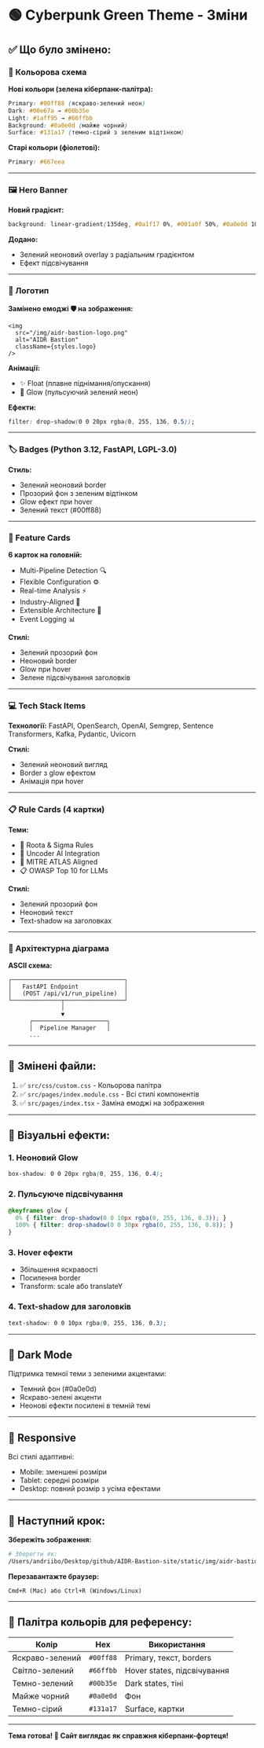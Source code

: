 # 🟢 Cyberpunk Green Theme - Зміни

## ✅ Що було змінено:

### 🎨 Кольорова схема

**Нові кольори (зелена кіберпанк-палітра):**

```css
Primary: #00ff88 (яскраво-зелений неон)
Dark: #00e67a → #00b35e
Light: #1aff95 → #66ffbb
Background: #0a0e0d (майже чорний)
Surface: #131a17 (темно-сірий з зеленим відтінком)
```

**Старі кольори (фіолетові):**
```css
Primary: #667eea
```

---

### 🖼️ Hero Banner

**Новий градієнт:**
```css
background: linear-gradient(135deg, #0a1f17 0%, #001a0f 50%, #0a0e0d 100%);
```

**Додано:**
- Зелений неоновий overlay з радіальним градієнтом
- Ефект підсвічування

---

### 🏰 Логотип

**Замінено емоджі 🛡️ на зображення:**
```tsx
<img 
  src="/img/aidr-bastion-logo.png" 
  alt="AIDR Bastion" 
  className={styles.logo}
/>
```

**Анімації:**
- ✨ Float (плавне піднімання/опускання)
- 💚 Glow (пульсуючий зелений неон)

**Ефекти:**
```css
filter: drop-shadow(0 0 20px rgba(0, 255, 136, 0.5));
```

---

### 🏷️ Badges (Python 3.12, FastAPI, LGPL-3.0)

**Стиль:**
- Зелений неоновий border
- Прозорий фон з зеленим відтінком
- Glow ефект при hover
- Зелений текст (#00ff88)

---

### 🎯 Feature Cards

**6 карток на головній:**
- Multi-Pipeline Detection 🔍
- Flexible Configuration ⚙️
- Real-time Analysis ⚡
- Industry-Aligned 🎯
- Extensible Architecture 🔧
- Event Logging 📊

**Стилі:**
- Зелений прозорий фон
- Неоновий border
- Glow при hover
- Зелене підсвічування заголовків

---

### 💻 Tech Stack Items

**Технології:**
FastAPI, OpenSearch, OpenAI, Semgrep, Sentence Transformers, Kafka, Pydantic, Uvicorn

**Стилі:**
- Зелений неоновий вигляд
- Border з glow ефектом
- Анімація при hover

---

### 📋 Rule Cards (4 картки)

**Теми:**
- 🔐 Roota & Sigma Rules
- 🔄 Uncoder AI Integration
- 🎯 MITRE ATLAS Aligned
- 📋 OWASP Top 10 for LLMs

**Стилі:**
- Зелений прозорий фон
- Неоновий текст
- Text-shadow на заголовках

---

### 🎨 Архітектурна діаграма

**ASCII схема:**
```
┌────────────────────────────────┐
│   FastAPI Endpoint             │
│   (POST /api/v1/run_pipeline)  │
└──────────────┬─────────────────┘
               │
               ▼
      ┌─────────────────────┐
      │  Pipeline Manager   │
      ...
```

---

## 📁 Змінені файли:

1. ✅ `src/css/custom.css` - Кольорова палітра
2. ✅ `src/pages/index.module.css` - Всі стилі компонентів
3. ✅ `src/pages/index.tsx` - Заміна емоджі на зображення

---

## 🎯 Візуальні ефекти:

### 1. Неоновий Glow
```css
box-shadow: 0 0 20px rgba(0, 255, 136, 0.4);
```

### 2. Пульсуюче підсвічування
```css
@keyframes glow {
  0% { filter: drop-shadow(0 0 10px rgba(0, 255, 136, 0.3)); }
  100% { filter: drop-shadow(0 0 30px rgba(0, 255, 136, 0.8)); }
}
```

### 3. Hover ефекти
- Збільшення яскравості
- Посилення border
- Transform: scale або translateY

### 4. Text-shadow для заголовків
```css
text-shadow: 0 0 10px rgba(0, 255, 136, 0.3);
```

---

## 🌙 Dark Mode

Підтримка темної теми з зеленими акцентами:
- Темний фон (#0a0e0d)
- Яскраво-зелені акценти
- Неонові ефекти посилені в темній темі

---

## 📱 Responsive

Всі стилі адаптивні:
- Mobile: зменшені розміри
- Tablet: середні розміри
- Desktop: повний розмір з усіма ефектами

---

## 🚀 Наступний крок:

**Збережіть зображення:**

```bash
# Зберегти як:
/Users/andriibo/Desktop/github/AIDR-Bastion-site/static/img/aidr-bastion-logo.png
```

**Перезавантажте браузер:**
```
Cmd+R (Mac) або Ctrl+R (Windows/Linux)
```

---

## 🎨 Палітра кольорів для референсу:

| Колір | Hex | Використання |
|-------|-----|--------------|
| Яскраво-зелений | `#00ff88` | Primary, текст, borders |
| Світло-зелений | `#66ffbb` | Hover states, підсвічування |
| Темно-зелений | `#00b35e` | Dark states, тіні |
| Майже чорний | `#0a0e0d` | Фон |
| Темно-сірий | `#131a17` | Surface, картки |

---

**Тема готова! 🎉 Сайт виглядає як справжня кіберпанк-фортеця!**

